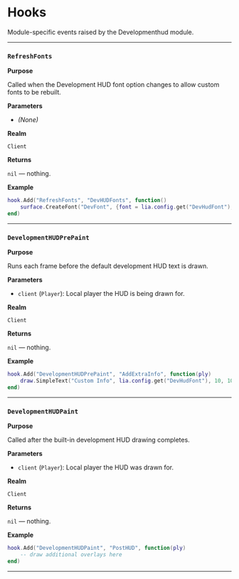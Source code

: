 # Hooks

Module-specific events raised by the Developmenthud module.

---

### `RefreshFonts`

**Purpose**

Called when the Development HUD font option changes to allow custom fonts to be rebuilt.

**Parameters**

* *(None)*

**Realm**

`Client`

**Returns**

`nil` — nothing.

**Example**

```lua
hook.Add("RefreshFonts", "DevHUDFonts", function()
    surface.CreateFont("DevFont", {font = lia.config.get("DevHudFont"), size = 18})
end)
```

---

### `DevelopmentHUDPrePaint`

**Purpose**

Runs each frame before the default development HUD text is drawn.

**Parameters**

* `client` (`Player`): Local player the HUD is being drawn for.

**Realm**

`Client`

**Returns**

`nil` — nothing.

**Example**

```lua
hook.Add("DevelopmentHUDPrePaint", "AddExtraInfo", function(ply)
    draw.SimpleText("Custom Info", lia.config.get("DevHudFont"), 10, 10, color_white)
end)
```

---

### `DevelopmentHUDPaint`

**Purpose**

Called after the built-in development HUD drawing completes.

**Parameters**

* `client` (`Player`): Local player the HUD was drawn for.

**Realm**

`Client`

**Returns**

`nil` — nothing.

**Example**

```lua
hook.Add("DevelopmentHUDPaint", "PostHUD", function(ply)
    -- draw additional overlays here
end)
```

---

